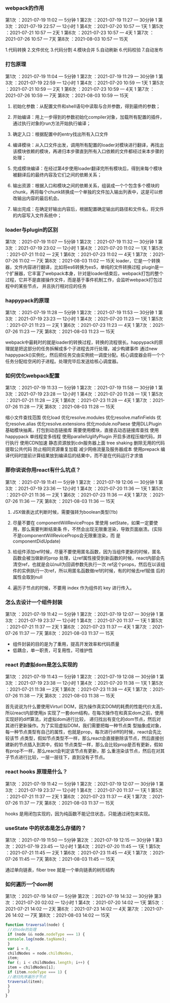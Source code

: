 ### webpack的作用
第1次 ：2021-07-19 11:02 — 5分钟  1
第2次 ：2021-07-19 11:27 — 30分钟  1
第3次 ：2021-07-19 22:57 — 12小时   1
第4次 ：2021-07-20 10:57 — 1天  1
第5次 ：2021-07-21 10:57 — 2天  1
第6次 ：2021-07-23 10:57 — 4天   1
第7次 ：2021-07-26 10:57 — 7天
第8次 ：2021-08-03 10:57 — 15天

1.代码转换
2.文件优化
3.代码分割
4.模块合并
5.自动刷新
6.代码校验
7.自动发布

### 打包原理
第1次 ：2021-07-19 11:04 — 5分钟  1
第2次 ：2021-07-19 11:29 — 30分钟  1
第3次 ：2021-07-19 22:59 — 12小时  1
第4次 ：2021-07-20 10:59 — 1天  1
第5次 ：2021-07-21 10:59 — 2天  1
第6次 ：2021-07-23 10:59 — 4天  1
第7次 ：2021-07-26 10:59 — 7天
第8次 ：2021-08-03 10:59 — 15天
1. 初始化参数：从配置文件和shell语句中读取与合并参数，得到最终的参数；

2. 开始编译：用上一步得到的参数初始化compiler对象，加载所有配置的插件，通过执行对象的run方法开始执行编译；

3. 确定入口：根据配置中的entry找出所有入口文件

4. 编译模块：从入口文件出发，调用所有配置的loader对模块进行翻译，再找出该模块依赖的模块，再递归本步骤直到所有入口依赖的文件都经过来本步骤的处理；
      
5. 完成模块编译：在经过第4步使用loader翻译完所有模块后，得到来每个模块被翻译后的最终内容及它们之间的依赖关系；
      
6. 输出资源：根据入口和模块之间的依赖关系，组装成一个个包含多个模块的chunk，再将每个chunk转换成一个单独的文件加入输出列表中，这是可以修改输出内容的最后机会。

7. 输出完成：在确定好输出内容后，根据配置确定输出的路径和文件名，将文件的内容写入文件系统中；

### loader与plugin的区别
第1次 ：2021-07-19 11:07 — 5分钟  1
第2次 ：2021-07-19 11:32 — 30分钟  1
第3次 ：2021-07-19 23:02 — 12小时  1
第4次 ：2021-07-20 11:02 — 1天  1
第5次 ：2021-07-21 11:02 — 2天   1
第6次 ：2021-07-23 11:02 — 4天  1
第7次 ：2021-07-26 11:02 — 7天
第8次 ：2021-08-03 11:02 — 15天
loader，它是一个转换器，文件内容进行翻译，比如将es6转换为es5，单纯的文件转换过程
      plugin是一个扩展器，它丰富了webpack本身，针对是loader结束后，webpack打包的整个过程，它并不是直接操作文件，而是基于事件机制工作，会监听webpack打包过程中的某些节点，
      并且执行相对应的任务

### happypack的原理
第1次 ：2021-07-19 11:28 — 5分钟  1
第2次 ：2021-07-19 11:53 — 30分钟  1
第3次 ：2021-07-19 23:23 — 12小时  1
第4次 ：2021-07-20 11:23 — 1天  1
第5次 ：2021-07-21 11:23 — 2天  1
第6次 ：2021-07-23 11:23 — 4天  1
第7次 ：2021-07-26 11:23 — 7天
第8次 ：2021-08-03 11:23 — 15天

webpack中最耗时的就是loader的转换过程，转换的流程很长。happypack的原理就是把这部分的任务拆解成多个子进程去并行处理，减少构建事件
      通过new happypack()实例化，然后把任务交由实例统一调度分配。核心调度器会将一个个任务分配给空闲的子进程。处理完毕后发送给核心调度器。

### 如何优化webpack配置
第1次 ：2021-07-19 11:33 — 5分钟  1
第2次 ：2021-07-19 11:58 — 30分钟  1
第3次 ：2021-07-19 23:28 — 12小时  1
第4次 ：2021-07-20 11:28 — 1天  1
第5次 ：2021-07-21 11:28 — 2天  1
第6次 ：2021-07-23 11:28 — 4天  1
第7次 ：2021-07-26 11:28 — 7天
第8次 ：2021-08-03 11:28 — 15天

缩小文件查找范围
        优化load
        优化resolve.modules
        优化resolve.mafinFields
        优化resolve.alias
        优化resolve.extensions
        优化module.noPaese
      使用DLLPlugin
        基础模块抽离，打包到动态链接库
        需要使用模块，直接去动态链接库查找
      使用happypack 单线程变多线程
      使用paralleIUglifyPlugin
        开启多进程压缩代码，并行执行
      使用CDN加速
        静态资源放到cdn服务器上面
      tree shaking
        删除无用的代码
      提取公共代码
        防止相同资源重复加载
        减少网络流量及服务器成本
      使用prepack
        编译代码时提前计算结果放到编译后的结果中，而不是在代码运行才求值

### 那你说说你⽤react有什么坑点？
第1次 ：2021-07-19 11:41 — 5分钟  1
第2次 ：2021-07-19 12:06 — 30分钟  1
第3次 ：2021-07-19 23:36 — 12小时  1
第4次 ：2021-07-20 11:36 — 1天  1
第5次 ：2021-07-21 11:36 — 2天  1
第6次 ：2021-07-23 11:36 — 4天  1
第7次 ：2021-07-26 11:36 — 7天
第8次 ：2021-08-03 11:36 — 15天
1. JSX做表达式判断时候，需要强转为boolean类型(!!b)
  
2. 尽量不要在 componentWillReviceProps ⾥使⽤ setState，如果⼀定要使⽤，那么需要判断结束条
件，不然会出现⽆限重渲染，导致⻚⾯崩溃。(实际不是componentWillReviceProps会⽆限重渲染，⽽
是componentDidUpdate)

3. 给组件添加ref时候，尽量不要使⽤匿名函数，因为当组件更新的时候，匿名函数会被当做新的prop
处理，让ref属性接受到新函数的时候，react内部会先清空ref，也就是会以null为回调参数先执⾏⼀次
ref这个props，然后在以该组件的实例执⾏⼀次ref，所以⽤匿名函数做ref的时候，有的时候去ref赋值
后的属性会取到null

4. 遍历⼦节点的时候，不要⽤ index 作为组件的 key 进⾏传⼊。

### 怎么去设计⼀个组件封装
第1次 ：2021-07-19 11:42 — 5分钟  1
第2次 ：2021-07-19 12:07 — 30分钟  1
第3次 ：2021-07-19 23:37 — 12小时  1
第4次 ：2021-07-20 11:37 — 1天  1
第5次 ：2021-07-21 11:37 — 2天  1
第6次 ：2021-07-23 11:37 — 4天  1
第7次 ：2021-07-26 11:37 — 7天
第8次 ：2021-08-03 11:37 — 15天
* 组件封装的⽬的是为了重⽤，提⾼开发效率和代码质量
* 低耦合，单⼀职责，可复⽤性，可维护性

### react 的虚拟dom是怎么实现的
第1次 ：2021-07-19 11:43 — 5分钟  1
第2次 ：2021-07-19 12:08 — 30分钟  1 
第3次 ：2021-07-19 23:38 — 12小时  1
第4次 ：2021-07-20 11:38 — 1天  1
第5次 ：2021-07-21 11:38 — 2天  1
第6次 ：2021-07-23 11:38 — 4天  1
第7次 ：2021-07-26 11:38 — 7天
第8次 ：2021-08-03 11:38 — 15天

⾸先说说为什么要使⽤Virturl DOM，因为操作真实DOM的耗费的性能代价太⾼，所以react内部使⽤js
实现了⼀套dom结构，在每次操作在和真实dom之前，使⽤实现好的diff算法，对虚拟dom进⾏⽐较，
递归找出有变化的dom节点，然后对其进⾏更新操作。为了实现虚拟DOM，我们需要把每⼀种节点类
型抽象成对象，每⼀种节点类型有⾃⼰的属性，也就是prop，每次进⾏diff的时候，react会先⽐较该节
点类型，假如节点类型不⼀样，那么react会直接删除该节点，然后直接创建新的节点插⼊到其中，假如
节点类型⼀样，那么会⽐较prop是否有更新，假如有prop不⼀样，那么react会判定该节点有更新，那
么重渲染该节点，然后在对其⼦节点进⾏⽐较，⼀层⼀层往下，直到没有⼦节点。

### react hooks 原理是什么？
第1次 ：2021-07-19 11:42 — 5分钟  1
第2次 ：2021-07-19 12:07 — 30分钟  1
第3次 ：2021-07-19 23:37 — 12小时  1
第4次 ：2021-07-20 11:37 — 1天   1
第5次 ：2021-07-21 11:37 — 2天  1
第6次 ：2021-07-23 11:37 — 4天  1
第7次 ：2021-07-26 11:37 — 7天
第8次 ：2021-08-03 11:37 — 15天

hooks 是⽤闭包实现的，因为纯函数不能记住状态，只能通过闭包来实现。

### useState 中的状态是怎么存储的？
第1次 ：2021-07-19 11:50 — 5分钟
第2次 ：2021-07-19 12:15 — 30分钟  1
第3次 ：2021-07-19 23:45 — 12小时  1
第4次 ：2021-07-20 11:45 — 1天  1
第5次 ：2021-07-21 11:45 — 2天  1
第6次 ：2021-07-23 11:45 — 4天  1
第7次 ：2021-07-26 11:45 — 7天
第8次 ：2021-08-03 11:45 — 15天

通过单向链表，fiber tree 就是⼀个单向链表的树形结构

### 如何遍历⼀个dom树
第1次 ：2021-07-19 14:07 — 5分钟
第2次 ：2021-07-19 14:32 — 30分钟
第3次 ：2021-07-20 02:02 — 12小时  1
第4次 ：2021-07-20 14:02 — 1天
第5次 ：2021-07-21 14:02 — 2天
第6次 ：2021-07-23 14:02 — 4天
第7次 ：2021-07-26 14:02 — 7天
第8次 ：2021-08-03 14:02 — 15天
```JavaScript
function traversal(node) {
 //对node的处理
 if (node && node.nodeType === 1) {
 console.log(node.tagName);
 }
 var i = 0,
 childNodes = node.childNodes,
 item;
 for (; i < childNodes.length; i++) {
 item = childNodes[i];
 if (item.nodeType === 1) {
 //递归先序遍历⼦节点
 traversal(item);
 }
 }
}
```